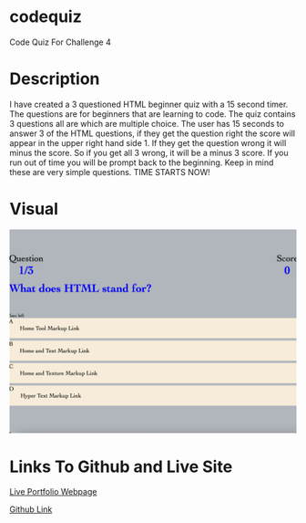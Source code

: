 # codequiz
Code Quiz For Challenge 4

# Description 
I have created a 3 questioned HTML beginner quiz with a 15 second timer. The questions are for beginners that are learning to code. The quiz contains 3 questions all are which are multiple choice. The user has 15 seconds to answer 3 of the HTML questions, if they get the question right the score will appear in the upper right hand side 1. If they get the question wrong it will minus the score. So if you get all 3 wrong, it will be a minus 3 score. If you run out of time you will be prompt back to the beginning. Keep in mind these are very simple questions. TIME STARTS NOW!

# Visual 

![The Password Generator application displays a red button to "Generate Password".](/images/screenshot.png)

# Links To Github and Live Site 
[Live Portfolio Webpage]()

[Github Link](https://github.com/ajenkinsynwa/codequiz-)
